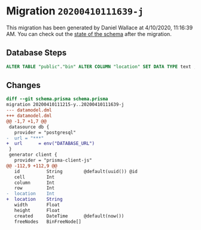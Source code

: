 # Migration `20200410111639-j`

This migration has been generated by Daniel Wallace at 4/10/2020, 11:16:39 AM.
You can check out the [state of the schema](./schema.prisma) after the migration.

## Database Steps

```sql
ALTER TABLE "public"."bin" ALTER COLUMN "location" SET DATA TYPE text ;
```

## Changes

```diff
diff --git schema.prisma schema.prisma
migration 20200410111215-y..20200410111639-j
--- datamodel.dml
+++ datamodel.dml
@@ -1,7 +1,7 @@
 datasource db {
   provider = "postgresql"
-  url = "***"
+  url      = env("DATABASE_URL")
 }
 generator client {
   provider = "prisma-client-js"
@@ -112,9 +112,9 @@
   id          String        @default(uuid()) @id
   cell        Int
   column      Int
   row         Int
-  location    Int
+  location    String
   width       Float
   height      Float
   created     DateTime      @default(now())
   freeNodes   BinFreeNode[]
```


